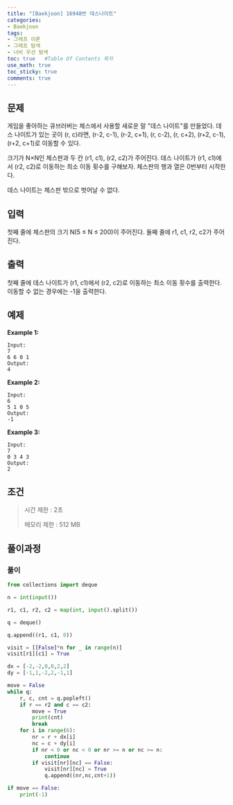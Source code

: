 ```yaml
---
title: "[Baekjoon] 16948번 데스나이트"
categories: 
- Baekjoon
tags:
- 그래프 이론
- 그래프 탐색
- 너비 우선 탐색
toc: true   #Table Of Contents 목차 
use_math: true
toc_sticky: true
comments: true
---
```


## 문제

게임을 좋아하는 큐브러버는 체스에서 사용할 새로운 말 "데스 나이트"를 만들었다. 데스 나이트가 있는 곳이 (r, c)라면, (r-2, c-1), (r-2, c+1), (r, c-2), (r, c+2), (r+2, c-1), (r+2, c+1)로 이동할 수 있다.

크기가 N×N인 체스판과 두 칸 (r1, c1), (r2, c2)가 주어진다. 데스 나이트가 (r1, c1)에서 (r2, c2)로 이동하는 최소 이동 횟수를 구해보자. 체스판의 행과 열은 0번부터 시작한다.

데스 나이트는 체스판 밖으로 벗어날 수 없다.

## 입력

첫째 줄에 체스판의 크기 N(5 ≤ N ≤ 200)이 주어진다. 둘째 줄에 r1, c1, r2, c2가 주어진다.

## 출력

첫째 줄에 데스 나이트가 (r1, c1)에서 (r2, c2)로 이동하는 최소 이동 횟수를 출력한다. 이동할 수 없는 경우에는 -1을 출력한다.

## 예제

**Example 1:**

```
Input: 
7
6 6 0 1
Output: 
4
```

**Example 2:**

```
Input:
6
5 1 0 5
Output:
-1
```

**Example 3:**

```
Input:
7
0 3 4 3
Output:
2
```

## 조건

> 시간 제한 : 2초
>
> 메모리 제한 : 512 MB

## 풀이과정

### 풀이

```python
from collections import deque

n = int(input())

r1, c1, r2, c2 = map(int, input().split())

q = deque()

q.append((r1, c1, 0))

visit = [[False]*n for _ in range(n)]
visit[r1][c1] = True

dx = [-2,-2,0,0,2,2]
dy = [-1,1,-2,2,-1,1]

move = False
while q:
    r, c, cnt = q.popleft()
    if r == r2 and c == c2:
        move = True
        print(cnt)
        break
    for i in range(6):
        nr = r + dx[i]
        nc = c + dy[i]
        if nr < 0 or nc < 0 or nr >= n or nc >= n:
            continue
        if visit[nr][nc] == False:
            visit[nr][nc] = True
            q.append((nr,nc,cnt+1))

if move == False:
    print(-1)
```

